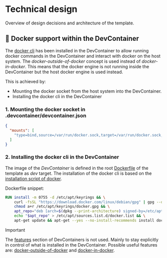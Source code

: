 # Technical design

Overview of design decisions and architecture of the template.

## 🐳 Docker support within the DevContainer

The [docker cli](https://docs.docker.com/engine/reference/commandline/cli/) has been installed in the DevContainer to 
allow running docker commands in the DevContainer and interact with docker on the host system. The 
*docker-outside-of-docker* concept is used instead of *docker-in-docker*. This means that the docker engine is not 
running inside the DevContainer but the host docker engine is used instead. 

This is achieved by:
- Mounting the docker socket from the host system into the DevContainer.
- Installing the docker cli in the DevContainer

### 1. Mounting the docker socket in .devcontainer/devcontainer.json
```json
{
  "mounts": [
    "type=bind,source=/var/run/docker.sock,target=/var/run/docker.sock,consistency=consistent"
  ]
}
```

### 2. Installing the docker cli in the DevContainer

The image of the *DevContainer* is defined in the root [Dockerfile](../template/Dockerfile.jinja) of the template as 
*dev* target. The installation of the docker cli is based on the [installation script of docker](https://get.docker.com/).

Dockerfile snippet:
```dockerfile
RUN install -m 0755 -d /etc/apt/keyrings && \
    curl -fsSL "https://download.docker.com/linux/debian/gpg" | gpg --dearmor --yes -o /etc/apt/keyrings/docker.gpg && \
    chmod a+r /etc/apt/keyrings/docker.gpg && \
    apt_repo="deb [arch=$(dpkg --print-architecture) signed-by=/etc/apt/keyrings/docker.gpg] https://download.docker.com/linux/debian bookworm stable" && \
    echo "$apt_repo" > /etc/apt/sources.list.d/docker.list && \
    apt-get update && apt-get --yes --no-install-recommends install docker-ce-cli docker-compose-plugin
```

> [!IMPORTANT]
>
> The [features](https://containers.dev/features) section of DevContainers is not used. Mainly to stay explicitly in control of what is installed 
> in the DevContainer. Possible useful features are: 
> [docker-outside-of-docker](https://github.com/devcontainers/features/tree/main/src/docker-outside-of-docker) and 
> [docker-in-docker](https://github.com/devcontainers/features/tree/main/src/docker-in-docker).
